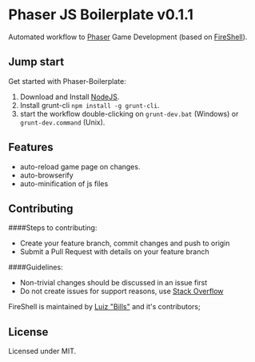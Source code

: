 # Phaser JS Boilerplate v0.1.1

Automated workflow to [Phaser](https://github.com/photonstorm/phaser) Game Development (based on [FireShell](http://getfireshell.com/)).

## Jump start

Get started with Phaser-Boilerplate:

1. Download and Install [NodeJS](http://nodejs.org/).
2. Install grunt-cli ```npm install -g grunt-cli```.
3. start the workflow double-clicking on ```grunt-dev.bat``` (Windows) or ```grunt-dev.command``` (Unix).

## Features

- auto-reload game page on changes.
- auto-browserify
- auto-minification of js files

## Contributing

####Steps to contributing:
* Create your feature branch, commit changes and push to origin
* Submit a Pull Request with details on your feature branch

####Guidelines:
* Non-trivial changes should be discussed in an issue first
* Do not create issues for support reasons, use [Stack Overflow](http://stackoverflow.com)

FireShell is maintained by [Luiz "Bills"](//github.com/luizbills) and it's contributors;

## License

Licensed under MIT.
